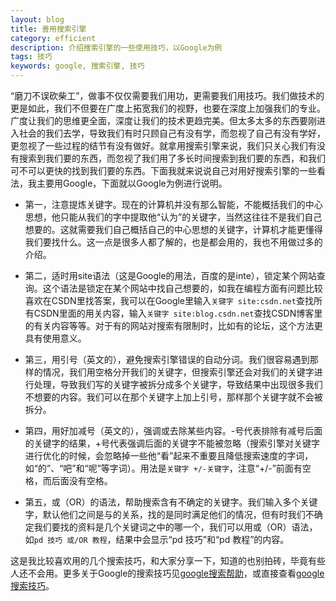 ```yaml
---
layout: blog
title: 善用搜索引擎
category: efficient
description: 介绍搜索引擎的一些使用技巧，以Google为例
tags: 技巧
keywords: google, 搜索引擎, 技巧
---
```


“磨刀不误砍柴工”，做事不仅仅需要我们用功，更需要我们用技巧。我们做技术的更是如此，我们不但要在广度上拓宽我们的视野，也要在深度上加强我们的专业。广度让我们的思维更全面，深度让我们的技术更趋完美。但太多太多的东西要刚进入社会的我们去学，导致我们有时只顾自己有没有学，而忽视了自己有没有学好，更忽视了一些过程的结节有没有做好。就拿用搜索引擎来说，我们只关心我们有没有搜索到我们要的东西，而忽视了我们用了多长时间搜索到我们要的东西，和我们可不可以更快的找到我们要的东西。下面我就来说说自己对用好搜索引擎的一些看法，我主要用Google，下面就以Google为例进行说明。
 
- 第一，注意提炼关键字。现在的计算机并没有那么智能，不能概括我们的中心思想，他只能从我们的字中提取他“认为”的关键字，当然这往往不是我们自己想要的。这就需要我们自己概括自己的中心思想的关键字，计算机才能更懂得我们要找什么。这一点是很多人都了解的，也是都会用的，我也不用做过多的介绍。

- 第二，适时用site语法（这是Google的用法，百度的是inte），锁定某个网站查询。这个语法是锁定在某个网站中找自己想要的，如我在编程方面有问题比较喜欢在CSDN里找答案，我可以在Google里输入`关键字 site:csdn.net`查找所有CSDN里面的用关内容，输入`关键字 site:blog.csdn.net`查找CSDN博客里的有关内容等等。对于有的网站对搜索有限制时，比如有的论坛，这个方法更具有使用意义。

- 第三，用引号（英文的），避免搜索引擎错误的自动分词。我们很容易遇到那样的情况，我们用空格分开我们的关键字，但搜索引擎还会对我们的关键字进行处理，导致我们写的关键字被拆分成多个关键字，导致结果中出现很多我们不想要的内容。我们可以在那个关键字上加上引号，那样那个关键字就不会被拆分。

- 第四，用好加减号（英文的），强调或去除某些内容。-号代表排除有减号后面的关键字的结果，+号代表强调后面的关键字不能被忽略（搜索引擎对关键字进行优化的时候，会忽略掉一些他“看”起来不重要且降低搜索速度的字词，如“的”、“吧”和“呢”等字词）。用法是`关键字 +/-关键字`，注意“+/-”前面有空格，而后面没有空格。

- 第五，或（OR）的语法，帮助搜索含有不确定的关键字。我们输入多个关键字，默认他们之间是与的关系，找的是同时满足他们的情况，但有时我们不确定我们要找的资料是几个关键词之中的哪一个，我们可以用或（OR）语法，如`pd 技巧 或/OR 教程`，结果中会显示“pd 技巧”和“pd 教程”的内容。

这是我比较喜欢用的几个搜索技巧，和大家分享一下，知道的也别拍砖，毕竟有些人还不会用。更多关于Google的搜索技巧见[google搜索帮助](https://www.google.com/intl/zh-CN/insidesearch/)，或直接查看[google搜索技巧](https://www.google.com/intl/zh-CN/insidesearch/tipstricks/basics.html)。
